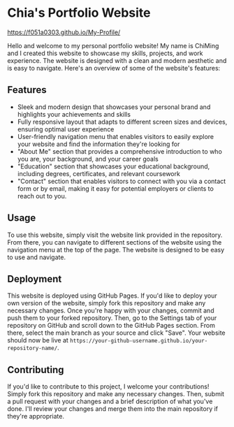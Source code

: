 # Chia's Portfolio Website
https://f051a0303.github.io/My-Profile/


Hello and welcome to my personal portfolio website! My name is ChiMing and I created this website to showcase my skills, projects, and work experience. The website is designed with a clean and modern aesthetic and is easy to navigate. Here's an overview of some of the website's features:

## Features

- Sleek and modern design that showcases your personal brand and highlights your achievements and skills
- Fully responsive layout that adapts to different screen sizes and devices, ensuring optimal user experience
- User-friendly navigation menu that enables visitors to easily explore your website and find the information they're looking for
- "About Me" section that provides a comprehensive introduction to who you are, your background, and your career goals
- "Education" section that showcases your educational background, including degrees, certificates, and relevant coursework
- "Contact" section that enables visitors to connect with you via a contact form or by email, making it easy for potential employers or clients to reach out to you.


## Usage

To use this website, simply visit the website link provided in the repository. From there, you can navigate to different sections of the website using the navigation menu at the top of the page. The website is designed to be easy to use and navigate.

## Deployment

This website is deployed using GitHub Pages. If you'd like to deploy your own version of the website, simply fork this repository and make any necessary changes. Once you're happy with your changes, commit and push them to your forked repository. Then, go to the Settings tab of your repository on GitHub and scroll down to the GitHub Pages section. From there, select the main branch as your source and click "Save". Your website should now be live at `https://your-github-username.github.io/your-repository-name/`.

## Contributing

If you'd like to contribute to this project, I welcome your contributions! Simply fork this repository and make any necessary changes. Then, submit a pull request with your changes and a brief description of what you've done. I'll review your changes and merge them into the main repository if they're appropriate.


